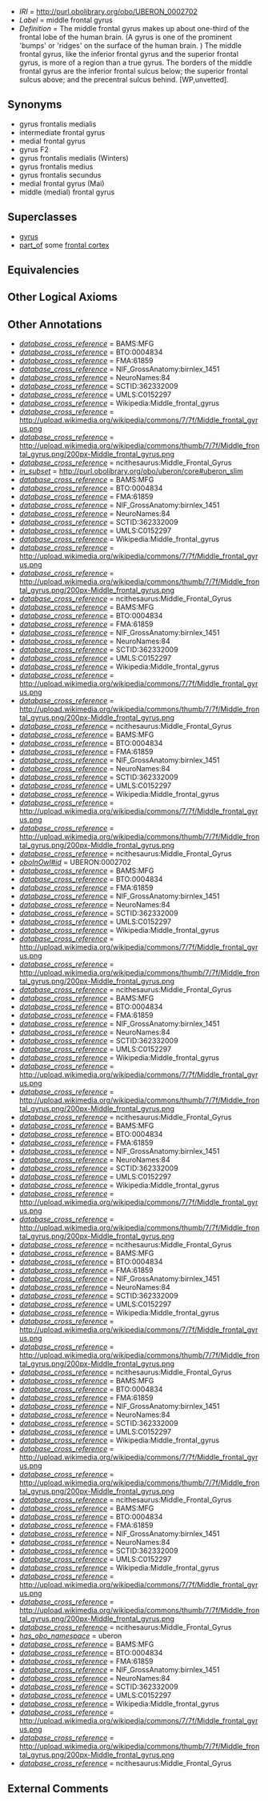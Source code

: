 * *IRI* = http://purl.obolibrary.org/obo/UBERON_0002702
 * *Label* = middle frontal gyrus
 * *Definition* = The middle frontal gyrus makes up about one-third of the frontal lobe of the human brain. (A gyrus is one of the prominent 'bumps' or 'ridges' on the surface of the human brain. ) The middle frontal gyrus, like the inferior frontal gyrus and the superior frontal gyrus, is more of a region than a true gyrus. The borders of the middle frontal gyrus are the inferior frontal sulcus below; the superior frontal sulcus above; and the precentral sulcus behind. [WP,unvetted].

## Synonyms

 * gyrus frontalis medialis
 * intermediate frontal gyrus
 * medial frontal gyrus
 * gyrus F2
 * gyrus frontalis medialis (Winters)
 * gyrus frontalis medius
 * gyrus frontalis secundus
 * medial frontal gyrus (Mai)
 * middle (medial) frontal gyrus

## Superclasses

 * [gyrus](../../UBERON/00/UBERON_0000200.md)
 * [part_of](../../BFO/50/BFO_0000050.md) some [frontal cortex](../../UBERON/70/UBERON_0001870.md)

## Equivalencies


## Other Logical Axioms


## Other Annotations

 * *[database_cross_reference](../../ef/oboInOwl#hasDbXref.md)* = BAMS:MFG
 * *[database_cross_reference](../../ef/oboInOwl#hasDbXref.md)* = BTO:0004834
 * *[database_cross_reference](../../ef/oboInOwl#hasDbXref.md)* = FMA:61859
 * *[database_cross_reference](../../ef/oboInOwl#hasDbXref.md)* = NIF_GrossAnatomy:birnlex_1451
 * *[database_cross_reference](../../ef/oboInOwl#hasDbXref.md)* = NeuroNames:84
 * *[database_cross_reference](../../ef/oboInOwl#hasDbXref.md)* = SCTID:362332009
 * *[database_cross_reference](../../ef/oboInOwl#hasDbXref.md)* = UMLS:C0152297
 * *[database_cross_reference](../../ef/oboInOwl#hasDbXref.md)* = Wikipedia:Middle_frontal_gyrus
 * *[database_cross_reference](../../ef/oboInOwl#hasDbXref.md)* = http://upload.wikimedia.org/wikipedia/commons/7/7f/Middle_frontal_gyrus.png
 * *[database_cross_reference](../../ef/oboInOwl#hasDbXref.md)* = http://upload.wikimedia.org/wikipedia/commons/thumb/7/7f/Middle_frontal_gyrus.png/200px-Middle_frontal_gyrus.png
 * *[database_cross_reference](../../ef/oboInOwl#hasDbXref.md)* = ncithesaurus:Middle_Frontal_Gyrus
 * *[in_subset](../../et/oboInOwl#inSubset.md)* = http://purl.obolibrary.org/obo/uberon/core#uberon_slim
 * *[database_cross_reference](../../ef/oboInOwl#hasDbXref.md)* = BAMS:MFG
 * *[database_cross_reference](../../ef/oboInOwl#hasDbXref.md)* = BTO:0004834
 * *[database_cross_reference](../../ef/oboInOwl#hasDbXref.md)* = FMA:61859
 * *[database_cross_reference](../../ef/oboInOwl#hasDbXref.md)* = NIF_GrossAnatomy:birnlex_1451
 * *[database_cross_reference](../../ef/oboInOwl#hasDbXref.md)* = NeuroNames:84
 * *[database_cross_reference](../../ef/oboInOwl#hasDbXref.md)* = SCTID:362332009
 * *[database_cross_reference](../../ef/oboInOwl#hasDbXref.md)* = UMLS:C0152297
 * *[database_cross_reference](../../ef/oboInOwl#hasDbXref.md)* = Wikipedia:Middle_frontal_gyrus
 * *[database_cross_reference](../../ef/oboInOwl#hasDbXref.md)* = http://upload.wikimedia.org/wikipedia/commons/7/7f/Middle_frontal_gyrus.png
 * *[database_cross_reference](../../ef/oboInOwl#hasDbXref.md)* = http://upload.wikimedia.org/wikipedia/commons/thumb/7/7f/Middle_frontal_gyrus.png/200px-Middle_frontal_gyrus.png
 * *[database_cross_reference](../../ef/oboInOwl#hasDbXref.md)* = ncithesaurus:Middle_Frontal_Gyrus
 * *[database_cross_reference](../../ef/oboInOwl#hasDbXref.md)* = BAMS:MFG
 * *[database_cross_reference](../../ef/oboInOwl#hasDbXref.md)* = BTO:0004834
 * *[database_cross_reference](../../ef/oboInOwl#hasDbXref.md)* = FMA:61859
 * *[database_cross_reference](../../ef/oboInOwl#hasDbXref.md)* = NIF_GrossAnatomy:birnlex_1451
 * *[database_cross_reference](../../ef/oboInOwl#hasDbXref.md)* = NeuroNames:84
 * *[database_cross_reference](../../ef/oboInOwl#hasDbXref.md)* = SCTID:362332009
 * *[database_cross_reference](../../ef/oboInOwl#hasDbXref.md)* = UMLS:C0152297
 * *[database_cross_reference](../../ef/oboInOwl#hasDbXref.md)* = Wikipedia:Middle_frontal_gyrus
 * *[database_cross_reference](../../ef/oboInOwl#hasDbXref.md)* = http://upload.wikimedia.org/wikipedia/commons/7/7f/Middle_frontal_gyrus.png
 * *[database_cross_reference](../../ef/oboInOwl#hasDbXref.md)* = http://upload.wikimedia.org/wikipedia/commons/thumb/7/7f/Middle_frontal_gyrus.png/200px-Middle_frontal_gyrus.png
 * *[database_cross_reference](../../ef/oboInOwl#hasDbXref.md)* = ncithesaurus:Middle_Frontal_Gyrus
 * *[database_cross_reference](../../ef/oboInOwl#hasDbXref.md)* = BAMS:MFG
 * *[database_cross_reference](../../ef/oboInOwl#hasDbXref.md)* = BTO:0004834
 * *[database_cross_reference](../../ef/oboInOwl#hasDbXref.md)* = FMA:61859
 * *[database_cross_reference](../../ef/oboInOwl#hasDbXref.md)* = NIF_GrossAnatomy:birnlex_1451
 * *[database_cross_reference](../../ef/oboInOwl#hasDbXref.md)* = NeuroNames:84
 * *[database_cross_reference](../../ef/oboInOwl#hasDbXref.md)* = SCTID:362332009
 * *[database_cross_reference](../../ef/oboInOwl#hasDbXref.md)* = UMLS:C0152297
 * *[database_cross_reference](../../ef/oboInOwl#hasDbXref.md)* = Wikipedia:Middle_frontal_gyrus
 * *[database_cross_reference](../../ef/oboInOwl#hasDbXref.md)* = http://upload.wikimedia.org/wikipedia/commons/7/7f/Middle_frontal_gyrus.png
 * *[database_cross_reference](../../ef/oboInOwl#hasDbXref.md)* = http://upload.wikimedia.org/wikipedia/commons/thumb/7/7f/Middle_frontal_gyrus.png/200px-Middle_frontal_gyrus.png
 * *[database_cross_reference](../../ef/oboInOwl#hasDbXref.md)* = ncithesaurus:Middle_Frontal_Gyrus
 * *[oboInOwl#id](../../id/oboInOwl#id.md)* = UBERON:0002702
 * *[database_cross_reference](../../ef/oboInOwl#hasDbXref.md)* = BAMS:MFG
 * *[database_cross_reference](../../ef/oboInOwl#hasDbXref.md)* = BTO:0004834
 * *[database_cross_reference](../../ef/oboInOwl#hasDbXref.md)* = FMA:61859
 * *[database_cross_reference](../../ef/oboInOwl#hasDbXref.md)* = NIF_GrossAnatomy:birnlex_1451
 * *[database_cross_reference](../../ef/oboInOwl#hasDbXref.md)* = NeuroNames:84
 * *[database_cross_reference](../../ef/oboInOwl#hasDbXref.md)* = SCTID:362332009
 * *[database_cross_reference](../../ef/oboInOwl#hasDbXref.md)* = UMLS:C0152297
 * *[database_cross_reference](../../ef/oboInOwl#hasDbXref.md)* = Wikipedia:Middle_frontal_gyrus
 * *[database_cross_reference](../../ef/oboInOwl#hasDbXref.md)* = http://upload.wikimedia.org/wikipedia/commons/7/7f/Middle_frontal_gyrus.png
 * *[database_cross_reference](../../ef/oboInOwl#hasDbXref.md)* = http://upload.wikimedia.org/wikipedia/commons/thumb/7/7f/Middle_frontal_gyrus.png/200px-Middle_frontal_gyrus.png
 * *[database_cross_reference](../../ef/oboInOwl#hasDbXref.md)* = ncithesaurus:Middle_Frontal_Gyrus
 * *[database_cross_reference](../../ef/oboInOwl#hasDbXref.md)* = BAMS:MFG
 * *[database_cross_reference](../../ef/oboInOwl#hasDbXref.md)* = BTO:0004834
 * *[database_cross_reference](../../ef/oboInOwl#hasDbXref.md)* = FMA:61859
 * *[database_cross_reference](../../ef/oboInOwl#hasDbXref.md)* = NIF_GrossAnatomy:birnlex_1451
 * *[database_cross_reference](../../ef/oboInOwl#hasDbXref.md)* = NeuroNames:84
 * *[database_cross_reference](../../ef/oboInOwl#hasDbXref.md)* = SCTID:362332009
 * *[database_cross_reference](../../ef/oboInOwl#hasDbXref.md)* = UMLS:C0152297
 * *[database_cross_reference](../../ef/oboInOwl#hasDbXref.md)* = Wikipedia:Middle_frontal_gyrus
 * *[database_cross_reference](../../ef/oboInOwl#hasDbXref.md)* = http://upload.wikimedia.org/wikipedia/commons/7/7f/Middle_frontal_gyrus.png
 * *[database_cross_reference](../../ef/oboInOwl#hasDbXref.md)* = http://upload.wikimedia.org/wikipedia/commons/thumb/7/7f/Middle_frontal_gyrus.png/200px-Middle_frontal_gyrus.png
 * *[database_cross_reference](../../ef/oboInOwl#hasDbXref.md)* = ncithesaurus:Middle_Frontal_Gyrus
 * *[database_cross_reference](../../ef/oboInOwl#hasDbXref.md)* = BAMS:MFG
 * *[database_cross_reference](../../ef/oboInOwl#hasDbXref.md)* = BTO:0004834
 * *[database_cross_reference](../../ef/oboInOwl#hasDbXref.md)* = FMA:61859
 * *[database_cross_reference](../../ef/oboInOwl#hasDbXref.md)* = NIF_GrossAnatomy:birnlex_1451
 * *[database_cross_reference](../../ef/oboInOwl#hasDbXref.md)* = NeuroNames:84
 * *[database_cross_reference](../../ef/oboInOwl#hasDbXref.md)* = SCTID:362332009
 * *[database_cross_reference](../../ef/oboInOwl#hasDbXref.md)* = UMLS:C0152297
 * *[database_cross_reference](../../ef/oboInOwl#hasDbXref.md)* = Wikipedia:Middle_frontal_gyrus
 * *[database_cross_reference](../../ef/oboInOwl#hasDbXref.md)* = http://upload.wikimedia.org/wikipedia/commons/7/7f/Middle_frontal_gyrus.png
 * *[database_cross_reference](../../ef/oboInOwl#hasDbXref.md)* = http://upload.wikimedia.org/wikipedia/commons/thumb/7/7f/Middle_frontal_gyrus.png/200px-Middle_frontal_gyrus.png
 * *[database_cross_reference](../../ef/oboInOwl#hasDbXref.md)* = ncithesaurus:Middle_Frontal_Gyrus
 * *[database_cross_reference](../../ef/oboInOwl#hasDbXref.md)* = BAMS:MFG
 * *[database_cross_reference](../../ef/oboInOwl#hasDbXref.md)* = BTO:0004834
 * *[database_cross_reference](../../ef/oboInOwl#hasDbXref.md)* = FMA:61859
 * *[database_cross_reference](../../ef/oboInOwl#hasDbXref.md)* = NIF_GrossAnatomy:birnlex_1451
 * *[database_cross_reference](../../ef/oboInOwl#hasDbXref.md)* = NeuroNames:84
 * *[database_cross_reference](../../ef/oboInOwl#hasDbXref.md)* = SCTID:362332009
 * *[database_cross_reference](../../ef/oboInOwl#hasDbXref.md)* = UMLS:C0152297
 * *[database_cross_reference](../../ef/oboInOwl#hasDbXref.md)* = Wikipedia:Middle_frontal_gyrus
 * *[database_cross_reference](../../ef/oboInOwl#hasDbXref.md)* = http://upload.wikimedia.org/wikipedia/commons/7/7f/Middle_frontal_gyrus.png
 * *[database_cross_reference](../../ef/oboInOwl#hasDbXref.md)* = http://upload.wikimedia.org/wikipedia/commons/thumb/7/7f/Middle_frontal_gyrus.png/200px-Middle_frontal_gyrus.png
 * *[database_cross_reference](../../ef/oboInOwl#hasDbXref.md)* = ncithesaurus:Middle_Frontal_Gyrus
 * *[database_cross_reference](../../ef/oboInOwl#hasDbXref.md)* = BAMS:MFG
 * *[database_cross_reference](../../ef/oboInOwl#hasDbXref.md)* = BTO:0004834
 * *[database_cross_reference](../../ef/oboInOwl#hasDbXref.md)* = FMA:61859
 * *[database_cross_reference](../../ef/oboInOwl#hasDbXref.md)* = NIF_GrossAnatomy:birnlex_1451
 * *[database_cross_reference](../../ef/oboInOwl#hasDbXref.md)* = NeuroNames:84
 * *[database_cross_reference](../../ef/oboInOwl#hasDbXref.md)* = SCTID:362332009
 * *[database_cross_reference](../../ef/oboInOwl#hasDbXref.md)* = UMLS:C0152297
 * *[database_cross_reference](../../ef/oboInOwl#hasDbXref.md)* = Wikipedia:Middle_frontal_gyrus
 * *[database_cross_reference](../../ef/oboInOwl#hasDbXref.md)* = http://upload.wikimedia.org/wikipedia/commons/7/7f/Middle_frontal_gyrus.png
 * *[database_cross_reference](../../ef/oboInOwl#hasDbXref.md)* = http://upload.wikimedia.org/wikipedia/commons/thumb/7/7f/Middle_frontal_gyrus.png/200px-Middle_frontal_gyrus.png
 * *[database_cross_reference](../../ef/oboInOwl#hasDbXref.md)* = ncithesaurus:Middle_Frontal_Gyrus
 * *[database_cross_reference](../../ef/oboInOwl#hasDbXref.md)* = BAMS:MFG
 * *[database_cross_reference](../../ef/oboInOwl#hasDbXref.md)* = BTO:0004834
 * *[database_cross_reference](../../ef/oboInOwl#hasDbXref.md)* = FMA:61859
 * *[database_cross_reference](../../ef/oboInOwl#hasDbXref.md)* = NIF_GrossAnatomy:birnlex_1451
 * *[database_cross_reference](../../ef/oboInOwl#hasDbXref.md)* = NeuroNames:84
 * *[database_cross_reference](../../ef/oboInOwl#hasDbXref.md)* = SCTID:362332009
 * *[database_cross_reference](../../ef/oboInOwl#hasDbXref.md)* = UMLS:C0152297
 * *[database_cross_reference](../../ef/oboInOwl#hasDbXref.md)* = Wikipedia:Middle_frontal_gyrus
 * *[database_cross_reference](../../ef/oboInOwl#hasDbXref.md)* = http://upload.wikimedia.org/wikipedia/commons/7/7f/Middle_frontal_gyrus.png
 * *[database_cross_reference](../../ef/oboInOwl#hasDbXref.md)* = http://upload.wikimedia.org/wikipedia/commons/thumb/7/7f/Middle_frontal_gyrus.png/200px-Middle_frontal_gyrus.png
 * *[database_cross_reference](../../ef/oboInOwl#hasDbXref.md)* = ncithesaurus:Middle_Frontal_Gyrus
 * *[has_obo_namespace](../../ce/oboInOwl#hasOBONamespace.md)* = uberon
 * *[database_cross_reference](../../ef/oboInOwl#hasDbXref.md)* = BAMS:MFG
 * *[database_cross_reference](../../ef/oboInOwl#hasDbXref.md)* = BTO:0004834
 * *[database_cross_reference](../../ef/oboInOwl#hasDbXref.md)* = FMA:61859
 * *[database_cross_reference](../../ef/oboInOwl#hasDbXref.md)* = NIF_GrossAnatomy:birnlex_1451
 * *[database_cross_reference](../../ef/oboInOwl#hasDbXref.md)* = NeuroNames:84
 * *[database_cross_reference](../../ef/oboInOwl#hasDbXref.md)* = SCTID:362332009
 * *[database_cross_reference](../../ef/oboInOwl#hasDbXref.md)* = UMLS:C0152297
 * *[database_cross_reference](../../ef/oboInOwl#hasDbXref.md)* = Wikipedia:Middle_frontal_gyrus
 * *[database_cross_reference](../../ef/oboInOwl#hasDbXref.md)* = http://upload.wikimedia.org/wikipedia/commons/7/7f/Middle_frontal_gyrus.png
 * *[database_cross_reference](../../ef/oboInOwl#hasDbXref.md)* = http://upload.wikimedia.org/wikipedia/commons/thumb/7/7f/Middle_frontal_gyrus.png/200px-Middle_frontal_gyrus.png
 * *[database_cross_reference](../../ef/oboInOwl#hasDbXref.md)* = ncithesaurus:Middle_Frontal_Gyrus

## External Comments

